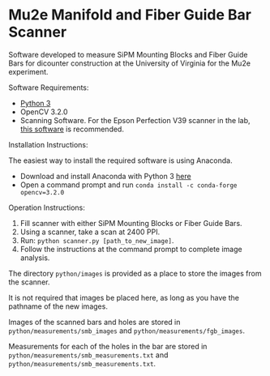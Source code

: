 # Mu2e Manifold and Fiber Guide Bar Scanner
Software developed to measure SiPM Mounting Blocks and Fiber Guide Bars for dicounter construction at the University of Virginia for the Mu2e experiment.

Software Requirements:
- [Python 3](https://www.python.org/downloads/)
- OpenCV 3.2.0
- Scanning Software. For the Epson Perfection V39 scanner in the lab, [this software](https://ftp.epson.com/drivers/epson17634.exe) is recommended.

Installation Instructions:

The easiest way to install the required software is using Anaconda.
- Download and install Anaconda with Python 3 [here](https://www.continuum.io/downloads)
- Open a command prompt and run `conda install -c conda-forge opencv=3.2.0`


Operation Instructions:
1. Fill scanner with either SiPM Mounting Blocks or Fiber Guide Bars.
2. Using a scanner, take a scan at 2400 PPI.
4. Run: `python scanner.py [path_to_new_image]`.
5. Follow the instructions at the command prompt to complete image analysis.

The directory `python/images` is provided as a place to store the images from the scanner.

It is not required that images be placed here, as long as you have the pathname of the new images. 

Images of the scanned bars and holes are stored in `python/measurements/smb_images` and `python/measurements/fgb_images`. 

Measurements for each of the holes in the bar are stored in `python/measurements/smb_measurements.txt` and `python/measurements/smb_measurements.txt`.
